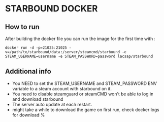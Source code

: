 # STARBOUND DOCKER

## How to run

After building the docker file you can run the image for the first time with :

``` docker run -d -p=21025:21025 -v=/path/to/starbound/data:/server/steamcmd/starbound -e STEAM_USERNAME=username -e STEAM_PASSWORD=password lacsap/starbound ```

## Additional info

- You NEED to set the STEAM_USERNAME and STEAM_PASSWORD ENV variable to a steam account with starbound on it.
- You need to disable steamguard or steamCMD won't be able to log in and download starbound
- The server auto update at each restart.
- might take a while to download the game on first run, check docker logs for download %
